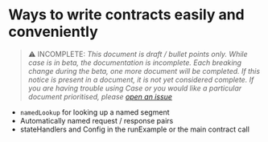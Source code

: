 # Ways to write contracts easily and conveniently

> ⚠️ INCOMPLETE: _This document is draft / bullet points only. While case is in beta, the documentation is incomplete. Each breaking change during the beta, one more document will be completed. If this notice is present in a document, it is not yet considered complete. If you are having trouble using Case or you would like a particular document prioritised, please [open an issue](https://github.com/TimothyJones/case/issues/new)_

- `namedLookup` for looking up a named segment
- Automatically named request / response pairs
- stateHandlers and Config in the runExample or the main contract call
